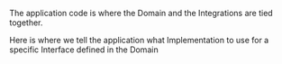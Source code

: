 The application code is where the Domain and the Integrations are tied together.

Here is where we tell the application what Implementation to use for a specific Interface defined in the Domain
